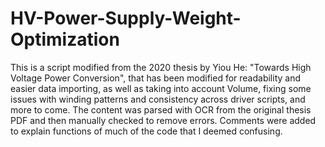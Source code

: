 # HV-Power-Supply-Weight-Optimization
This is a script modified from the 2020 thesis by Yiou He: "Towards High Voltage Power Conversion", that has been modified for readability and easier data importing, as well as taking into account Volume, fixing some issues with winding patterns and consistency across driver scripts, and more to come. The content was parsed with OCR from the original thesis PDF and then manually checked to remove errors. Comments were added to explain functions of much of the code that I deemed confusing.
